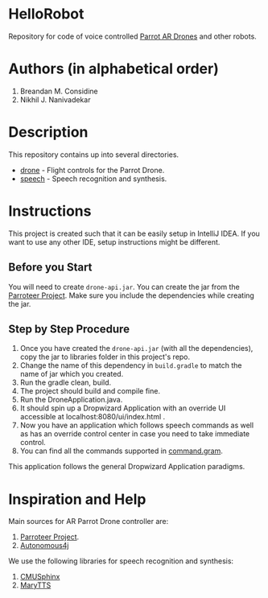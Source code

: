 # HelloRobot

Repository for code of voice controlled [Parrot AR Drones](http://developer.parrot.com/) and other robots.

# Authors (in alphabetical order)

1. Breandan M. Considine
2. Nikhil J. Nanivadekar

# Description

This repository contains up into several directories.

 * [drone](src/main/java/org/gids/robot/drone) - Flight controls for the Parrot Drone.
 * [speech](src/main/java/org/gids/robot/speech) - Speech recognition and synthesis.

# Instructions

This project is created such that it can be easily setup in IntelliJ IDEA. If you want to use any other IDE, setup instructions might be different.

## Before you Start

You will need to create `drone-api.jar`.
You can create the jar from the [Parroteer Project](https://github.com/parrotsonjava/parroteer). 
Make sure you include the dependencies while creating the jar.

## Step by Step Procedure
1. Once you have created the `drone-api.jar` (with all the dependencies), copy the jar to libraries folder in this project's repo.
2. Change the name of this dependency in `build.gradle` to match the name of jar which you created.
3. Run the gradle clean, build.
4. The project should build and compile fine.
5. Run the DroneApplication.java.
6. It should spin up a Dropwizard Application with an override UI accessible at localhost:8080/ui/index.html .
7. Now you have an application which follows speech commands as well as has an override control center in case you need to take immediate control.
8. You can find all the commands supported in [command.gram](resources/org.gids.robot/grammars/command.gram).

This application follows the general Dropwizard Application paradigms.

# Inspiration and Help

Main sources for AR Parrot Drone controller are:

1. [Parroteer Project](https://github.com/parrotsonjava/parroteer).
2. [Autonomous4j](https://github.com/RaspberryPiWithJava/Autonomous4j)

We use the following libraries for speech recognition and synthesis:

1. [CMUSphinx](http://cmusphinx.sourceforge.net/)
2. [MaryTTS](http://mary.dfki.de/)